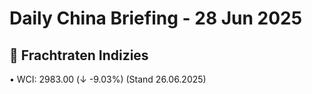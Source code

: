 Daily China Briefing - 28 Jun 2025
==================================================
## 🚢 Frachtraten Indizies
• WCI: 2983.00 (↓ -9.03%) (Stand 26.06.2025)
